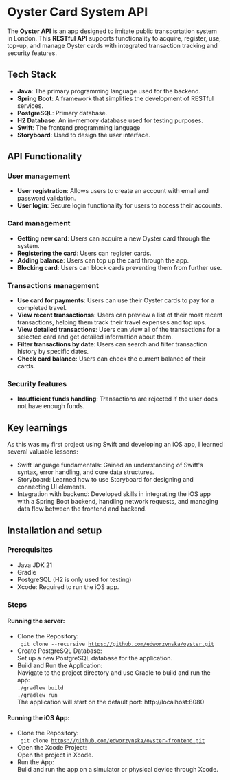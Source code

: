 # Oyster Card System API

The __Oyster API__ is an app designed to imitate public transportation system in London. This __RESTful API__ supports functionality to acquire, register, use, top-up, and manage Oyster cards with integrated transaction tracking and security features.

## Tech Stack

- **Java**: The primary programming language used for the backend.
- **Spring Boot**: A framework that simplifies the development of RESTful services.
- **PostgreSQL**: Primary database.
- **H2 Database**: An in-memory database used for testing purposes.
- **Swift**: The frontend programming language
- **Storyboard**: Used to design the user interface.

## API Functionality  

### User management
- **User registration**: Allows users to create an account with email and password validation.
- **User login**: Secure login functionality for users to access their accounts.

### Card management
- **Getting new card**: Users can acquire a new Oyster card through the system.
- **Registering the card**: Users can register cards.
- **Adding balance**: Users can top up the card through the app.
- **Blocking card**: Users can block cards preventing them from further use.
  
### Transactions management
- **Use card for payments**: Users can use their Oyster cards to pay for a completed travel.
- **View recent transactionss**: Users can preview a list of their most recent transactions, helping them track their travel expenses and top ups.
- **View detailed transactions**: Users can view all of the transactions for a selected card and get detailed information about them.
- **Filter transactions by date**: Users can search and filter transaction history by specific dates.
- **Check card balance**: Users can check the current balance of their cards.

### Security features
- **Insufficient funds handling**: Transactions are rejected if the user does not have enough funds.

## Key learnings

As this was my first project using Swift and developing an iOS app, I learned several valuable lessons:

- Swift language fundamentals: Gained an understanding of Swift's syntax, error handling, and core data structures.
- Storyboard: Learned how to use Storyboard for designing and connecting UI elements.
- Integration with backend: Developed skills in integrating the iOS app with a Spring Boot backend, handling network requests, and managing data flow between the frontend and backend.

## Installation and setup
### Prerequisites
- Java JDK 21
- Gradle
- PostgreSQL (H2 is only used for testing)
- Xcode: Required to run the iOS app.
  
### Steps
#### Running the server:
- Clone the Repository:   
  <code> git clone --recursive https://github.com/edworzynska/oyster.git</code>
- Create PostgreSQL Database:   
  Set up a new PostgreSQL database for the application.
- Build and Run the Application:   
  Navigate to the project directory and use Gradle to build and run the app:   
  <code>./gradlew build</code>   
  <code>./gradlew run </code>    
  The application will start on the default port: http://localhost:8080
#### Running the iOS App:
- Clone the Repository:   
  <code> git clone https://github.com/edworzynska/oyster-frontend.git</code>
- Open the Xcode Project:   
  Open the project in Xcode.
- Run the App:   
  Build and run the app on a simulator or physical device through Xcode.
